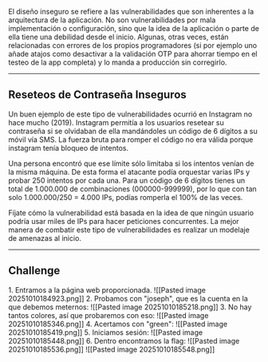 El diseño inseguro se refiere a las vulnerabilidades que son inherentes a la arquitectura de la aplicación. No son vulnerabilidades por mala implementación o configuración, sino que la idea de la aplicación o parte de ella tiene una debilidad desde el inicio. Algunas, otras veces, están relacionadas con errores de los propios programadores (si por ejemplo uno añade atajos como desactivar a la validación OTP para ahorrar tiempo en el testeo de la app completa) y lo manda a producción sin corregirlo.

---------------
<h2>Reseteos de Contraseña Inseguros</h2>
Un buen ejemplo de este tipo de vulnerabilidades ocurrió en Instagram no hace mucho (2019). Instagram permitía a los usuarios resetear su contraseña si se olvidaban de ella mandándoles un código de 6 dígitos a su móvil vía SMS. La fuerza bruta para romper el código no era válida porque instagram tenía bloqueo de intentos.

Una persona encontró que ese límite sólo limitaba si los intentos venían de la misma máquina. De esta forma el atacante podía orquestar varias IPs y probar 250 intentos por cada una. Para un código de 6 dígitos tienes un total de 1.000.000 de combinaciones (000000-999999), por lo que con tan solo 1.000.000/250 = 4.000 IPs, podías romperla el 100% de las veces.

Fíjate cómo la vulnerabilidad está basada en la idea de que ningún usuario podría usar miles de IPs para hacer peticiones concurrentes. La mejor manera de combatir este tipo de vulnerabilidades es realizar un modelaje de amenazas al inicio.

-------------------
<h2>Challenge</h2>
1. Entramos a la página web proporcionada.
   ![[Pasted image 20251010184923.png]]
2. Probamos con "joseph", que es la cuenta en la que debemos meternos:
   ![[Pasted image 20251010185218.png]]
3. No hay tantos colores, así que probaremos con eso:
   ![[Pasted image 20251010185346.png]]
4. Acertamos con "green":
   ![[Pasted image 20251010185419.png]]
5. Iniciamos sesión:
   ![[Pasted image 20251010185448.png]]
6. Dentro encontramos la flag:
   ![[Pasted image 20251010185536.png]]
   ![[Pasted image 20251010185548.png]]

